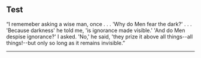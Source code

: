 ## Test

“I rememeber asking a wise man, once . . . 'Why do Men fear the dark?' . . . 'Because darkness' he told me, 'is ignorance made visible.' 'And do Men despise ignorance?' I asked. 'No,' he said, 'they prize it above all things--all things!--but only so long as it remains invisible.” 

---
```
